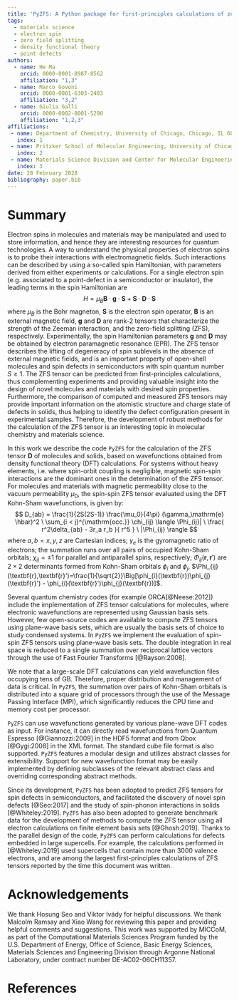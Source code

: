 ```yaml
---
title: 'PyZFS: A Python package for first-principles calculations of zero-field splitting tensors'
tags:
  - materials science
  - electron spin
  - zero field splitting
  - density functional theory
  - point defects
authors:
  - name: He Ma
    orcid: 0000-0001-8987-8562
    affiliation: "1,3"
  - name: Marco Govoni
    orcid: 0000-0001-6303-2403
    affiliation: "3,2"
  - name: Giulia Galli
    orcid: 0000-0002-8001-5290
    affiliation: "1,2,3"
affiliations:
 - name: Department of Chemistry, University of Chicago, Chicago, IL 60637, USA
   index: 1
 - name: Pritzker School of Molecular Engineering, University of Chicago, Chicago, IL 60637, USA
   index: 2
 - name: Materials Science Division and Center for Molecular Engineering, Argonne National Laboratory, Lemont, IL 60439, USA
   index: 3
date: 28 February 2020
bibliography: paper.bib
---
```


# Summary
Electron spins in molecules and materials may be manipulated and used to store information, and hence they are interesting resources for quantum technologies.
A way to understand the physical properties of electron spins is to probe their interactions with electromagnetic fields.
Such interactions can be described by using a so-called spin Hamiltonian, with parameters derived from either experiments or calculations.
For a single electron spin (e.g. associated to a point-defect in a semiconductor or insulator), the leading terms in the spin Hamiltonian are
$$ H=\mu_B \mathbf{B}\cdot\mathbf{g}\cdot\mathbf{S} + \mathbf{S} \cdot \mathbf{D} \cdot \mathbf{S} $$
where $\mu_B$ is the Bohr magneton, $\mathbf{S}$ is the electron spin operator, $\mathbf{B}$ is an external magnetic field, $\mathbf{g}$ and $\mathbf{D}$ are rank-2 tensors that characterize the strength of the Zeeman interaction, and the zero-field splitting (ZFS), respectively.
Experimentally, the spin Hamiltonian parameters $\mathbf{g}$ and $\mathbf{D}$ may be obtained by electron paramagnetic resonance (EPR).
The ZFS tensor describes the lifting of degeneracy of spin sublevels in the absence of external magnetic fields, and is an important property of open-shell molecules and spin defects in semiconductors with spin quantum number $S \geq 1$.
The ZFS tensor can be predicted from first-principles calculations, thus complementing experiments and providing valuable insight into the design of novel molecules and materials with desired spin properties.
Furthermore, the comparison of computed and measured ZFS tensors may provide important information on the atomistic structure and charge state of defects in solids, thus helping to identify the defect configuration present in experimental samples.
Therefore, the development of robust methods for the calculation of the ZFS tensor is an interesting topic in molecular chemistry and materials science.

In this work we describe the code `PyZFS` for the calculation of the ZFS tensor $\mathbf{D}$ of molecules and solids, based on wavefunctions obtained from density functional theory (DFT) calculations.
For systems without heavy elements, i.e. where spin-orbit coupling is negligible, magnetic spin-spin interactions are the dominant ones in the determination of the ZFS tensor.
For molecules and materials with magnetic permeability close to the vacuum permeability $\mu_0$, the spin-spin ZFS tensor evaluated using the DFT Kohn-Sham wavefunctions, is given by:
$$ D_{ab} = \frac{1}{2S(2S-1)} \frac{\mu_0}{4\pi} (\gamma_\mathrm{e} \hbar)^2 \ \sum_{i < j}^{\mathrm{occ.}} \chi_{ij} \langle \Phi_{ij}| \ \frac{ r^2\delta_{ab} - 3r_a r_b }{ r^5 } \ |\Phi_{ij} \rangle $$
where $a, b = x, y, z$ are Cartesian indices; $\gamma_e$ is the gyromagnetic ratio of electrons; the summation runs over all pairs of occupied Kohn-Sham orbitals; $\chi_{ij} = \pm 1$ for parallel and antiparallel spins, respectively; $\Phi_{ij}(\textbf{r},\textbf{r}')$ are $2 \times 2$ determinants formed from Kohn-Sham orbitals $\phi_{i}$ and $\phi_{j}$, $\Phi_{ij}(\textbf{r},\textbf{r}')=\frac{1}{\sqrt{2}}\Big[\phi_{i}(\textbf{r})\phi_{j}(\textbf{r}') - \phi_{i}(\textbf{r}')\phi_{j}(\textbf{r})]$.

Several quantum chemistry codes (for example ORCA[@Neese:2012]) include the implementation of ZFS tensor calculations for molecules, where electronic wavefunctions are represented using Gaussian basis sets.
However, few open-source codes are available to compute ZFS tensors using plane-wave basis sets, which are usually the basis sets of choice to study condensed systems.
In `PyZFS` we implement the evaluation of spin-spin ZFS tensors using plane-wave basis sets.
The double integration in real space is reduced to a single summation over reciprocal lattice vectors through the use of Fast Fourier Transforms [@Rayson:2008].

We note that a large-scale DFT calculations can yield wavefunction files occupying tens of GB.
Therefore, proper distribution and management of data is critical.
In `PyZFS`, the summation over pairs of Kohn-Sham orbitals is distributed into a square grid of processors through the use of the Message Passing Interface (MPI), which significantly reduces the CPU time and memory cost per processor.

`PyZFS` can use wavefunctions generated by various plane-wave DFT codes as input.
For instance, it can directly read wavefunctions from Quantum Espresso [@Giannozzi:2009] in the HDF5 format and from Qbox [@Gygi:2008] in the XML format.
The standard cube file format is also supported.
`PyZFS` features a modular design and utilizes abstract classes for extensibility.
Support for new wavefunction format may be easily implemented by defining subclasses of the relevant abstract class and overriding corresponding abstract methods.

Since its development, `PyZFS` has been adopted to predict ZFS tensors for spin defects in semiconductors, and facilitated the discovery of novel spin defects [@Seo:2017] and the study of spin-phonon interactions in solids [@Whiteley:2019].
`PyZFS` has also been adopted to generate benchmark data for the development of methods to compute the ZFS tensor using all electron calculations on finite element basis sets [@Ghosh:2019].
Thanks to the parallel design of the code, `PyZFS` can perform calculations for defects embedded in large supercells.
For example, the calculations performed in [@Whiteley:2019] used supercells that contain more than 3000 valence electrons, and are among the largest first-principles calculations of ZFS tensors reported by the time this document was written.

# Acknowledgements
We thank Hosung Seo and Viktor Ivády for helpful discussions.
We thank Malcolm Ramsay and Xiao Wang for reviewing this paper and providing helpful comments and suggestions.
This work was supported by MICCoM, as part of the Computational Materials Sciences Program funded by the U.S. Department of Energy, Office of Science, Basic Energy Sciences, Materials Sciences and Engineering Division through Argonne National Laboratory, under contract number DE-AC02-06CH11357.

# References

